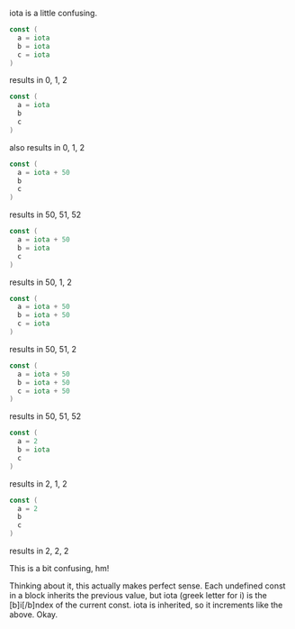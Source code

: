 iota is a little confusing.

```go
const (
  a = iota
  b = iota
  c = iota
)
```
results in 0, 1, 2

```go
const (
  a = iota
  b
  c
)
```
also results in 0, 1, 2

```go
const (
  a = iota + 50
  b
  c
)
```
results in 50, 51, 52

```go
const (
  a = iota + 50
  b = iota
  c
)
```
results in 50, 1, 2

```go
const (
  a = iota + 50
  b = iota + 50
  c = iota
)
```
results in 50, 51, 2

```go
const (
  a = iota + 50
  b = iota + 50
  c = iota + 50
)
```
results in 50, 51, 52

```go
const (
  a = 2
  b = iota
  c
)
```
results in 2, 1, 2

```go
const (
  a = 2
  b
  c
)
```
results in 2, 2, 2

This is a bit confusing, hm!

Thinking about it, this actually makes perfect sense. Each undefined const in a block inherits the previous value, but iota (greek letter for i) is the [b]i[/b]ndex of the current const. iota is inherited, so it increments like the above. Okay.
